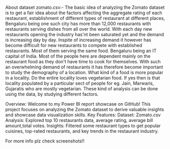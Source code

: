 About dataset zomato.csv:-
The basic idea of analyzing the Zomato dataset is to get a fair idea about the factors affecting the aggregate rating of each restaurant, establishment of different types of restaurant at different places,
Bengaluru being one such city has more than 12,000 restaurants with restaurants serving dishes from all over the world. With each day new restaurants opening the industry has'nt been saturated yet and the
demand is increasing day by day. Inspite of increasing demand it however has become difficult for new restaurants to compete with established restaurants. Most of them serving the same food. Bengaluru being 
an IT capital of India. Most of the people here are dependent mainly on the restaurant food as they don't have time to cook for themselves. With such an overwhelming demand of restaurants it has therefore become
important to study the demography of a location. What kind of a food is more popular in a locality. Do the entire locality loves vegetarian food. If yes then is that locality populated by a particular sect of
people for eg. Jain, Marwaris, Gujaratis who are mostly vegetarian. These kind of analysis can be done using the data,
by studying different factors.


Overview:
Welcome to my Power BI report showcase on GitHub! This project focuses on analyzing the Zomato dataset to derive valuable insights and showcase data visualization skills.
Key Features:
Dataset: Zomato.csv
Analysis: Explored top 10 restaurants data, average rating, average bill amount,total votes.
Insights: Filtered some restaurant types to get popular cuisines, top-rated restaurants, and key trends in the restaurant industry.

For more info plz check screenshots!!
